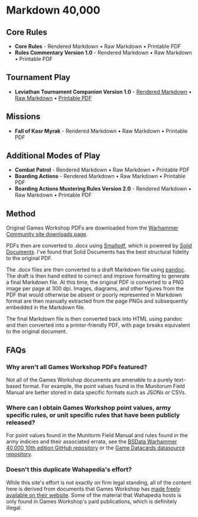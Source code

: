# Markdown 40,000

## Core Rules

- **Core Rules** - Rendered Markdown • Raw Markdown • Printable PDF
- **Rules Commentary Version 1.0** - Rendered Markdown • Raw Markdown • Printable PDF

## Tournament Play

- **Leviathan Tournament Companion Version 1.0** - [Rendered Markdown](docs/leviathan-tournament-companion-version-1.0.md) • [Raw Markdown](https://raw.githubusercontent.com/andrewfrank/markdown-40000/main/docs/leviathan-tournament-companion-version-1.0.md) • [Printable PDF](docs/leviathan-tournament-companion-version-1.0.md.pdf)

## Missions

- **Fall of Kasr Myrak** - Rendered Markdown • Raw Markdown • Printable PDF

## Additional Modes of Play

- **Combat Patrol** - Rendered Markdown • Raw Markdown • Printable PDF
- **Boarding Actions** - Rendered Markdown • Raw Markdown • Printable PDF
- **Boarding Actions Mustering Rules Version 2.0** - Rendered Markdown • Raw Markdown • Printable PDF

## Method

Original Games Workshop PDFs are downloaded from the [Warhammer Community site downloads page](https://www.warhammer-community.com/warhammer-40000-downloads/). 

PDFs then are converted to .docx using [Smallpdf](https://smallpdf.com/), which is powered by [Solid Documents](http://solidframework.net/). I've found that Solid Documents has the best structural fidelity to the original PDF.

The .docx files are then converted to a draft Markdown file using [pandoc](https://pandoc.org/). The draft is then hand edited to correct and improve formatting to generate a final Markdown file. At this time, the original PDF is converted to a PNG image per page at 300 dpi. Images, diagrams, and other figures from the PDF that would otherwise be absent or poorly represented in Markdown format are then manually extracted from the page PNGs and subsequently embedded in the Markdown file.

The final Markdown file is then converted back into HTML using pandoc and then converted into a printer-friendly PDF, with page breaks equivalent to the original document.

## FAQs

### Why aren't all Games Workshop PDFs featured?

Not all of the Games Workshop documents are amenable to a purely text-based format. For example, the point values found in the Munitorum Field Manual are better stored in data specific formats such as JSONs or CSVs.

### Where can I obtain Games Workshop point values, army specific rules, or unit specific rules that have been publicly released?

For point values found in the Munitorm Field Manual and rules found in the army indicies and their associated errata, see the [BSData Warhammer 40,000 10th edition GitHub repository](https://github.com/BSData/wh40k-10e) or the [Game Datacards datasource repository](https://github.com/game-datacards/datasources).

### Doesn't this duplicate Wahapedia's effort?

While this site's effort is not exactly on firm legal standing, all of the content here is derived from documents that Games Workshop has [made freely available on their website](https://www.warhammer-community.com/warhammer-40000-downloads/). Some of the material that Wahapedia hosts is only found in Games Workshop's paid publications, which is definitely illegal.
